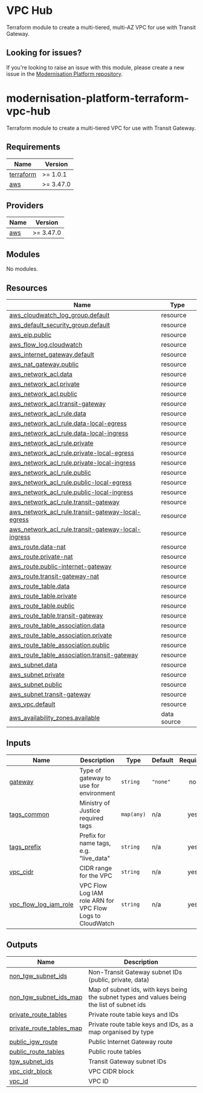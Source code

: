 # VPC Hub

Terraform module to create a multi-tiered, multi-AZ VPC for use with Transit Gateway.

## Looking for issues?

If you're looking to raise an issue with this module, please create a new issue in the [Modernisation Platform repository](https://github.com/ministryofjustice/modernisation-platform/issues).

<!-- BEGIN_TF_DOCS -->

# modernisation-platform-terraform-vpc-hub

Terraform module to create a multi-tiered VPC for use with Transit Gateway.

## Requirements

| Name                                                                     | Version   |
| ------------------------------------------------------------------------ | --------- |
| <a name="requirement_terraform"></a> [terraform](#requirement_terraform) | >= 1.0.1  |
| <a name="requirement_aws"></a> [aws](#requirement_aws)                   | >= 3.47.0 |

## Providers

| Name                                             | Version   |
| ------------------------------------------------ | --------- |
| <a name="provider_aws"></a> [aws](#provider_aws) | >= 3.47.0 |

## Modules

No modules.

## Resources

| Name                                                                                                                                               | Type        |
| -------------------------------------------------------------------------------------------------------------------------------------------------- | ----------- |
| [aws_cloudwatch_log_group.default](https://registry.terraform.io/providers/hashicorp/aws/latest/docs/resources/cloudwatch_log_group)               | resource    |
| [aws_default_security_group.default](https://registry.terraform.io/providers/hashicorp/aws/latest/docs/resources/default_security_group)           | resource    |
| [aws_eip.public](https://registry.terraform.io/providers/hashicorp/aws/latest/docs/resources/eip)                                                  | resource    |
| [aws_flow_log.cloudwatch](https://registry.terraform.io/providers/hashicorp/aws/latest/docs/resources/flow_log)                                    | resource    |
| [aws_internet_gateway.default](https://registry.terraform.io/providers/hashicorp/aws/latest/docs/resources/internet_gateway)                       | resource    |
| [aws_nat_gateway.public](https://registry.terraform.io/providers/hashicorp/aws/latest/docs/resources/nat_gateway)                                  | resource    |
| [aws_network_acl.data](https://registry.terraform.io/providers/hashicorp/aws/latest/docs/resources/network_acl)                                    | resource    |
| [aws_network_acl.private](https://registry.terraform.io/providers/hashicorp/aws/latest/docs/resources/network_acl)                                 | resource    |
| [aws_network_acl.public](https://registry.terraform.io/providers/hashicorp/aws/latest/docs/resources/network_acl)                                  | resource    |
| [aws_network_acl.transit-gateway](https://registry.terraform.io/providers/hashicorp/aws/latest/docs/resources/network_acl)                         | resource    |
| [aws_network_acl_rule.data](https://registry.terraform.io/providers/hashicorp/aws/latest/docs/resources/network_acl_rule)                          | resource    |
| [aws_network_acl_rule.data-local-egress](https://registry.terraform.io/providers/hashicorp/aws/latest/docs/resources/network_acl_rule)             | resource    |
| [aws_network_acl_rule.data-local-ingress](https://registry.terraform.io/providers/hashicorp/aws/latest/docs/resources/network_acl_rule)            | resource    |
| [aws_network_acl_rule.private](https://registry.terraform.io/providers/hashicorp/aws/latest/docs/resources/network_acl_rule)                       | resource    |
| [aws_network_acl_rule.private-local-egress](https://registry.terraform.io/providers/hashicorp/aws/latest/docs/resources/network_acl_rule)          | resource    |
| [aws_network_acl_rule.private-local-ingress](https://registry.terraform.io/providers/hashicorp/aws/latest/docs/resources/network_acl_rule)         | resource    |
| [aws_network_acl_rule.public](https://registry.terraform.io/providers/hashicorp/aws/latest/docs/resources/network_acl_rule)                        | resource    |
| [aws_network_acl_rule.public-local-egress](https://registry.terraform.io/providers/hashicorp/aws/latest/docs/resources/network_acl_rule)           | resource    |
| [aws_network_acl_rule.public-local-ingress](https://registry.terraform.io/providers/hashicorp/aws/latest/docs/resources/network_acl_rule)          | resource    |
| [aws_network_acl_rule.transit-gateway](https://registry.terraform.io/providers/hashicorp/aws/latest/docs/resources/network_acl_rule)               | resource    |
| [aws_network_acl_rule.transit-gateway-local-egress](https://registry.terraform.io/providers/hashicorp/aws/latest/docs/resources/network_acl_rule)  | resource    |
| [aws_network_acl_rule.transit-gateway-local-ingress](https://registry.terraform.io/providers/hashicorp/aws/latest/docs/resources/network_acl_rule) | resource    |
| [aws_route.data-nat](https://registry.terraform.io/providers/hashicorp/aws/latest/docs/resources/route)                                            | resource    |
| [aws_route.private-nat](https://registry.terraform.io/providers/hashicorp/aws/latest/docs/resources/route)                                         | resource    |
| [aws_route.public-internet-gateway](https://registry.terraform.io/providers/hashicorp/aws/latest/docs/resources/route)                             | resource    |
| [aws_route.transit-gateway-nat](https://registry.terraform.io/providers/hashicorp/aws/latest/docs/resources/route)                                 | resource    |
| [aws_route_table.data](https://registry.terraform.io/providers/hashicorp/aws/latest/docs/resources/route_table)                                    | resource    |
| [aws_route_table.private](https://registry.terraform.io/providers/hashicorp/aws/latest/docs/resources/route_table)                                 | resource    |
| [aws_route_table.public](https://registry.terraform.io/providers/hashicorp/aws/latest/docs/resources/route_table)                                  | resource    |
| [aws_route_table.transit-gateway](https://registry.terraform.io/providers/hashicorp/aws/latest/docs/resources/route_table)                         | resource    |
| [aws_route_table_association.data](https://registry.terraform.io/providers/hashicorp/aws/latest/docs/resources/route_table_association)            | resource    |
| [aws_route_table_association.private](https://registry.terraform.io/providers/hashicorp/aws/latest/docs/resources/route_table_association)         | resource    |
| [aws_route_table_association.public](https://registry.terraform.io/providers/hashicorp/aws/latest/docs/resources/route_table_association)          | resource    |
| [aws_route_table_association.transit-gateway](https://registry.terraform.io/providers/hashicorp/aws/latest/docs/resources/route_table_association) | resource    |
| [aws_subnet.data](https://registry.terraform.io/providers/hashicorp/aws/latest/docs/resources/subnet)                                              | resource    |
| [aws_subnet.private](https://registry.terraform.io/providers/hashicorp/aws/latest/docs/resources/subnet)                                           | resource    |
| [aws_subnet.public](https://registry.terraform.io/providers/hashicorp/aws/latest/docs/resources/subnet)                                            | resource    |
| [aws_subnet.transit-gateway](https://registry.terraform.io/providers/hashicorp/aws/latest/docs/resources/subnet)                                   | resource    |
| [aws_vpc.default](https://registry.terraform.io/providers/hashicorp/aws/latest/docs/resources/vpc)                                                 | resource    |
| [aws_availability_zones.available](https://registry.terraform.io/providers/hashicorp/aws/latest/docs/data-sources/availability_zones)              | data source |

## Inputs

| Name                                                                                             | Description                                               | Type       | Default  | Required |
| ------------------------------------------------------------------------------------------------ | --------------------------------------------------------- | ---------- | -------- | :------: |
| <a name="input_gateway"></a> [gateway](#input_gateway)                                           | Type of gateway to use for environment                    | `string`   | `"none"` |    no    |
| <a name="input_tags_common"></a> [tags_common](#input_tags_common)                               | Ministry of Justice required tags                         | `map(any)` | n/a      |   yes    |
| <a name="input_tags_prefix"></a> [tags_prefix](#input_tags_prefix)                               | Prefix for name tags, e.g. "live_data"                    | `string`   | n/a      |   yes    |
| <a name="input_vpc_cidr"></a> [vpc_cidr](#input_vpc_cidr)                                        | CIDR range for the VPC                                    | `string`   | n/a      |   yes    |
| <a name="input_vpc_flow_log_iam_role"></a> [vpc_flow_log_iam_role](#input_vpc_flow_log_iam_role) | VPC Flow Log IAM role ARN for VPC Flow Logs to CloudWatch | `string`   | n/a      |   yes    |

## Outputs

| Name                                                                                                        | Description                                                                                 |
| ----------------------------------------------------------------------------------------------------------- | ------------------------------------------------------------------------------------------- |
| <a name="output_non_tgw_subnet_ids"></a> [non_tgw_subnet_ids](#output_non_tgw_subnet_ids)                   | Non-Transit Gateway subnet IDs (public, private, data)                                      |
| <a name="output_non_tgw_subnet_ids_map"></a> [non_tgw_subnet_ids_map](#output_non_tgw_subnet_ids_map)       | Map of subnet ids, with keys being the subnet types and values being the list of subnet ids |
| <a name="output_private_route_tables"></a> [private_route_tables](#output_private_route_tables)             | Private route table keys and IDs                                                            |
| <a name="output_private_route_tables_map"></a> [private_route_tables_map](#output_private_route_tables_map) | Private route table keys and IDs, as a map organised by type                                |
| <a name="output_public_igw_route"></a> [public_igw_route](#output_public_igw_route)                         | Public Internet Gateway route                                                               |
| <a name="output_public_route_tables"></a> [public_route_tables](#output_public_route_tables)                | Public route tables                                                                         |
| <a name="output_tgw_subnet_ids"></a> [tgw_subnet_ids](#output_tgw_subnet_ids)                               | Transit Gateway subnet IDs                                                                  |
| <a name="output_vpc_cidr_block"></a> [vpc_cidr_block](#output_vpc_cidr_block)                               | VPC CIDR block                                                                              |
| <a name="output_vpc_id"></a> [vpc_id](#output_vpc_id)                                                       | VPC ID                                                                                      |

<!-- END_TF_DOCS -->
